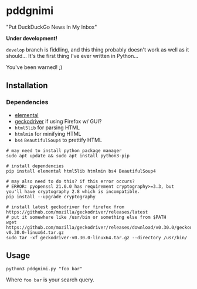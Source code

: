 # pddgnimi

"Put DuckDuckGo News In My Inbox"

**Under development!**

`develop` branch is fiddling, and this thing probably doesn't work as well as it should... It's the first thing I've ever written in Python...

You've been warned! ;)


## Installation

### Dependencies

- [elemental](https://github.com/red-and-black/elemental)
- [geckodriver](https://github.com/mozilla/geckodriver/releases/latest) if using Firefox w/ GUI?
- `html5lib` for parsing HTML
- `htmlmin` for minifying HTML
- `bs4` `BeautifulSoup4` to prettify HTML


```
# may need to install python package manager
sudo apt update && sudo apt install python3-pip

# install dependencies
pip install elemental html5lib htmlmin bs4 BeautifulSoup4

# may also need to do this? if this error occurs?
# ERROR: pyopenssl 21.0.0 has requirement cryptography>=3.3, but you'll have cryptography 2.8 which is incompatible.
pip install --upgrade cryptography

# install latest geckodriver for firefox from https://github.com/mozilla/geckodriver/releases/latest
# put it somewhere like /usr/bin or something else from $PATH
wget https://github.com/mozilla/geckodriver/releases/download/v0.30.0/geckodriver-v0.30.0-linux64.tar.gz
sudo tar -xf geckodriver-v0.30.0-linux64.tar.gz --directory /usr/bin/
```

## Usage

```
python3 pddgnimi.py "foo bar"
```

Where `foo bar` is your search query.
